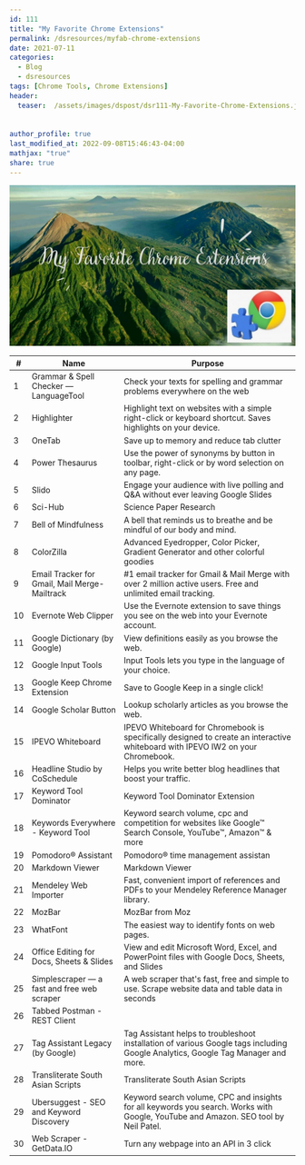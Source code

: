 ```yaml
---
id: 111    
title: "My Favorite Chrome Extensions"
permalink: /dsresources/myfab-chrome-extensions
date: 2021-07-11
categories:
  - Blog
  - dsresources
tags: [Chrome Tools, Chrome Extensions]
header:
  teaser:  /assets/images/dspost/dsr111-My-Favorite-Chrome-Extensions.jpg


author_profile: true
last_modified_at: 2022-09-08T15:46:43-04:00
mathjax: "true"
share: true
---
```


![My Favorite Chrome Extensions](/assets/images/dspost/dsr111-My-Favorite-Chrome-Extensions.jpg)

| # | Name | Purpose |
| --- | --------------- | ---------------------------- |
| 1 | Grammar & Spell Checker — LanguageTool | Check your texts for spelling and grammar problems everywhere on the web |
| 2 | Highlighter | Highlight text on websites with a simple right-click or keyboard shortcut. Saves highlights on your device. |
| 3 | OneTab | Save up to memory and reduce tab clutter |
| 4 | Power Thesaurus | Use the power of synonyms by button in toolbar, right-click or by word selection on any page. |
| 5 | Slido | Engage your audience with live polling and Q&A without ever leaving Google Slides |
| 6 | Sci-Hub | Science Paper Research |
| 7 | Bell of Mindfulness | A bell that reminds us to breathe and be mindful of our body and mind. |
| 8 | ColorZilla | Advanced Eyedropper, Color Picker, Gradient Generator and other colorful goodies |
| 9 | Email Tracker for Gmail, Mail Merge-Mailtrack | #1 email tracker for Gmail & Mail Merge with over 2 million active users. Free and unlimited email tracking. |
| 10 | Evernote Web Clipper | Use the Evernote extension to save things you see on the web into your Evernote account. |
| 11 | Google Dictionary (by Google) | View definitions easily as you browse the web. |
| 12 | Google Input Tools | Input Tools lets you type in the language of your choice. |
| 13 | Google Keep Chrome Extension | Save to Google Keep in a single click! |
| 14 | Google Scholar Button | Lookup scholarly articles as you browse the web. |
| 15 | IPEVO Whiteboard | IPEVO Whiteboard for Chromebook is specifically designed to create an interactive whiteboard with IPEVO IW2 on your Chromebook. |
| 16 | Headline Studio by CoSchedule | Helps you write better blog headlines that boost your traffic. |
| 17 | Keyword Tool Dominator | Keyword Tool Dominator Extension |
| 18 | Keywords Everywhere - Keyword Tool | Keyword search volume, cpc and competition for websites like Google™ Search Console, YouTube™, Amazon™ & more |
| 19 | Pomodoro® Assistant | Pomodoro® time management assistan |
| 20 | Markdown Viewer | Markdown Viewer |
| 21 | Mendeley Web Importer | Fast, convenient import of references and PDFs to your Mendeley Reference Manager library. |
| 22 | MozBar | MozBar from Moz |
| 23 | WhatFont | The easiest way to identify fonts on web pages. | 
| 24 | Office Editing for Docs, Sheets & Slides | View and edit Microsoft Word, Excel, and PowerPoint files with Google Docs, Sheets, and Slides |
| 25 | Simplescraper — a fast and free web scraper | A web scraper that's fast, free and simple to use. Scrape website data and table data in seconds |
| 26 | Tabbed Postman - REST Client | |
| 27 | Tag Assistant Legacy (by Google) | Tag Assistant helps to troubleshoot installation of various Google tags including Google Analytics, Google Tag Manager and more. |
| 28 | Transliterate South Asian Scripts | Transliterate South Asian Scripts |
| 29 | Ubersuggest - SEO and Keyword Discovery | Keyword search volume, CPC and insights for all keywords you search. Works with Google, YouTube and Amazon. SEO tool by Neil Patel. |
| 30 | Web Scraper - GetData.IO | Turn any webpage into an API in 3 click |
